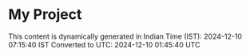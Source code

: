 # My Project

This content is dynamically generated in Indian Time (IST): 2024-12-10 07:15:40 IST
Converted to UTC: 2024-12-10 01:45:40 UTC
